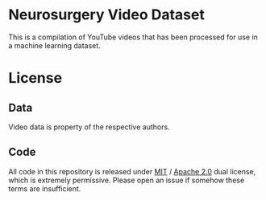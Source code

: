 # Neurosurgery Video Dataset
This is a compilation of YouTube videos that has been processed for use in a machine learning dataset.

# License
## Data
Video data is property of the respective authors.

## Code
All code in this repository is released under [MIT](LICENSE-MIT) / [Apache 2.0](LICENSE-Apache) dual license, which is extremely permissive. Please open an issue if somehow these terms are insufficient.
